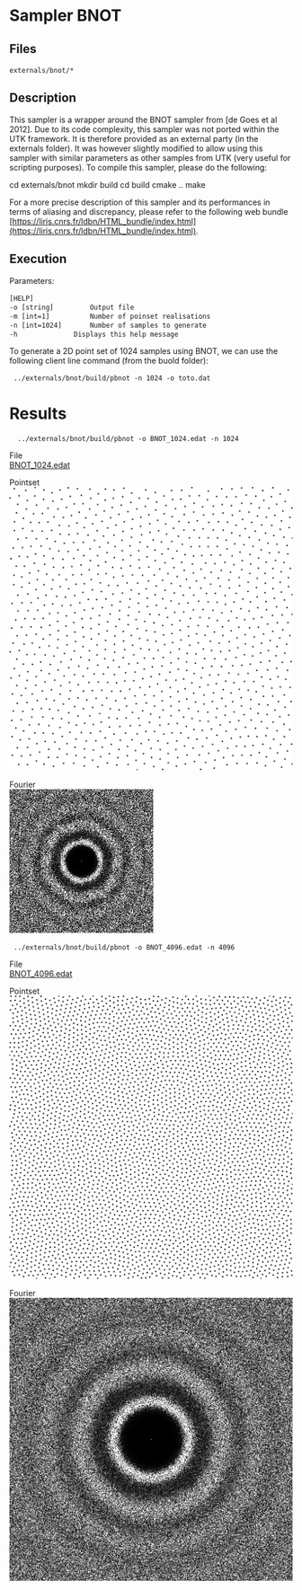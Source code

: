 # Sampler BNOT


## Files

    externals/bnot/*

## Description


This sampler is a wrapper around the BNOT sampler from [de Goes et al 2012]. Due to its code complexity, this sampler was not ported within the UTK framework. It is therefore provided as an external party (in the externals folder). It was however slightly modified to allow using this sampler with similar parameters as other samples from UTK (very useful for scripting purposes). To compile this sampler, please do the following:

 cd externals/bnot
mkdir build
cd build
cmake ..
make 

  
For a more precise description of this sampler and its performances in terms of aliasing and discrepancy, please refer to the following web bundle [https://liris.cnrs.fr/ldbn/HTML_bundle/index.html](https://liris.cnrs.fr/ldbn/HTML_bundle/index.html).

## Execution


Parameters:  

	[HELP]
	-o [string]			Output file
	-m [int=1]			Number of poinset realisations
	-n [int=1024]		Number of samples to generate
	-h 				Displays this help message
			

To generate a 2D point set of 1024 samples using BNOT, we can use the following client line command (from the buold folder):

     ../externals/bnot/build/pbnot -n 1024 -o toto.dat 

Results
=======

      ../externals/bnot/build/pbnot -o BNOT_1024.edat -n 1024 

File  
[BNOT_1024.edat](data/BNOT/BNOT_1024.edat)

Pointset  
[![](data/BNOT/BNOT_1024.png)](data/BNOT/BNOT_1024.png)

Fourier  
[![](data/BNOT/BNOT_1024_fourier.png)](data/BNOT/BNOT_1024_fourier.png)

     ../externals/bnot/build/pbnot -o BNOT_4096.edat -n 4096 

File  
[BNOT_4096.edat](data/BNOT/BNOT_4096.edat)

Pointset  
[![](data/BNOT/BNOT_4096.png)](data/BNOT/BNOT_4096.png)

Fourier  
[![](data/BNOT/BNOT_4096_fourier.png)](data/BNOT/BNOT_4096_fourier.png)
